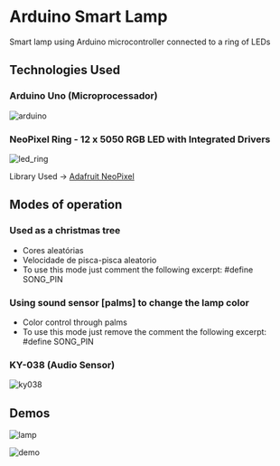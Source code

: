 # Arduino Smart Lamp
Smart lamp using Arduino microcontroller connected to a ring of LEDs

## Technologies Used

### Arduino Uno (Microprocessador)
![arduino](https://user-images.githubusercontent.com/23506996/143781428-ecd5c6dc-c827-4854-93c6-014ceb9bfc3b.png)

### NeoPixel Ring - 12 x 5050 RGB LED with Integrated Drivers
![led_ring](https://user-images.githubusercontent.com/23506996/143781442-fccdfd51-adf1-47b3-80f1-4a973fb83df0.jpg)

Library Used -> [Adafruit NeoPixel](https://github.com/adafruit/Adafruit_NeoPixel)


## Modes of operation

### Used as a christmas tree

- Cores aleatórias
- Velocidade de pisca-pisca aleatorio
- To use this mode just comment the following excerpt: #define SONG_PIN

### Using sound sensor [palms] to change the lamp color

- Color control through palms
- To use this mode just remove the comment the following excerpt: #define SONG_PIN

### KY-038 (Audio Sensor)
![ky038](https://user-images.githubusercontent.com/23506996/143781455-c3c05c4f-cac5-4da4-a95f-6ce18e68070d.png)

## Demos

![lamp](https://user-images.githubusercontent.com/23506996/143781446-f1e96d3f-bd5f-47e1-85de-dc842d22ad5f.jpg)

![demo](https://user-images.githubusercontent.com/23506996/143781444-73dbf373-0add-4eae-905a-f84cbc71e76c.gif)
